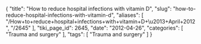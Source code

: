 {
    "title": "How to reduce hospital infections with vitamin D",
    "slug": "how-to-reduce-hospital-infections-with-vitamin-d",
    "aliases": [
        "/How+to+reduce+hospital+infections+with+vitamin+D+\u2013+April+2012",
        "/2645"
    ],
    "tiki_page_id": 2645,
    "date": "2012-04-26",
    "categories": [
        "Trauma and surgery"
    ],
    "tags": [
        "Trauma and surgery"
    ]
}